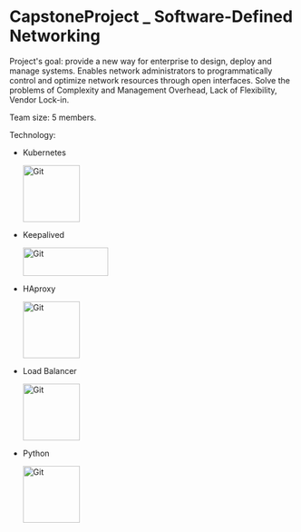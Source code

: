 # CapstoneProject _ Software-Defined Networking
Project's goal: provide a new way for enterprise to design, deploy and manage systems. Enables network administrators to programmatically control and optimize network resources through open interfaces. Solve the problems of Complexity and Management Overhead, Lack of Flexibility, Vendor Lock-in.

Team size: 5 members.

Technology:
- Kubernetes <p align="left">
    <a href="https://git-scm.com/" target="_blank" rel="noreferrer">
        <img src="https://concisesoftware.com/wp-content/uploads/2020/01/Kubernetes-logo.png" alt="Git" width="100" height="100" title="Kubernetes" />
    </a>
</p>

- Keepalived <p align="left">
    <a href="https://git-scm.com/" target="_blank" rel="noreferrer">
        <img src="https://th.bing.com/th/id/R.704eee0f52928f242f173acee6be3873?rik=2%2f1TmAMvT%2bfXPQ&riu=http%3a%2f%2fwww.yunweipai.com%2fwp-content%2fuploads%2f2020%2f06%2fka-header-new-780x224.png&ehk=1Oz9VG%2b2M51FNRh3QMQ63HUxXPE%2fwnNsECJam8QNmoc%3d&risl=&pid=ImgRaw&r=0&sres=1&sresct=1" alt="Git" width="150" height="50" title="Keepalived" />
    </a>
</p>

- HAproxy <p align="left">
    <a href="https://git-scm.com/" target="_blank" rel="noreferrer">
        <img src="https://th.bing.com/th/id/OIP.ck5ou-oBoyGbhCRulCHPdQAAAA?rs=1&pid=ImgDetMain" alt="Git" width="100" height="100" title="HAproxy" />
    </a>
</p>

- Load Balancer <p align="left">
    <a href="https://git-scm.com/" target="_blank" rel="noreferrer">
        <img src="https://th.bing.com/th/id/OIP.0eTqLJlta-LRJWxfkeUZagHaHa?rs=1&pid=ImgDetMain" alt="Git" width="100" height="100" title="LoadBalancer" />
    </a>
</p>

- Python <p align="left">
    <a href="https://git-scm.com/" target="_blank" rel="noreferrer">
        <img src="https://www.aidoos.com/static-v4.1.0/aidoos_kb/Python.png" alt="Git" width="100" height="100" title="Python" />
    </a>
</p>
